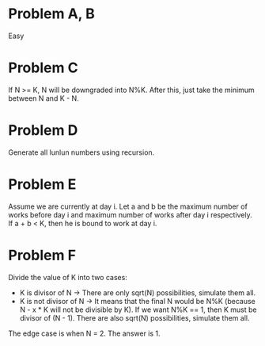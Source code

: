 # Problem A, B
Easy

# Problem C
If N >= K, N will be downgraded into N%K. After this, just take the minimum between N and K - N.

# Problem D
Generate all lunlun numbers using recursion.

# Problem E
Assume we are currently at day i. Let a and b be the maximum number of works before day i and maximum number of works after day i respectively. If a + b < K, then he is bound to work at day i.

# Problem F
Divide the value of K into two cases:
* K is divisor of N -> There are only sqrt(N) possibilities, simulate them all.
* K is not divisor of N -> It means that the final N would be N%K (because N - x * K will not be divisible by K). If we want N%K == 1, then K must be divisor of (N - 1). There are also sqrt(N) possibilities, simulate them all.

The edge case is when N = 2. The answer is 1.
